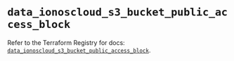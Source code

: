 # `data_ionoscloud_s3_bucket_public_access_block`

Refer to the Terraform Registry for docs: [`data_ionoscloud_s3_bucket_public_access_block`](https://registry.terraform.io/providers/ionos-cloud/ionoscloud/6.5.0/docs/data-sources/s3_bucket_public_access_block).
